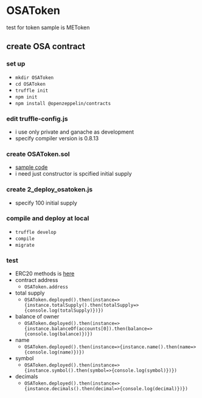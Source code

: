 # OSAToken
test for token sample is METoken


## create OSA contract
### set up
- `mkdir OSAToken`
- `cd OSAToken`
- `truffle init`
- `npm init`
- `npm install @openzeppelin/contracts`
### edit truffle-config.js
- i use only private and ganache as development
- specify compiler version is 0.8.13
### create OSAToken.sol
- [sample code](https://docs.openzeppelin.com/contracts/4.x/erc20)
- i need just constructor is spcified initial supply
### create 2_deploy_osatoken.js
- specify 100 initial supply
### compile and deploy at local
- `truffle develop`
- `compile`
- `migrate`
### test
- ERC20 methods is [here](https://github.com/OpenZeppelin/openzeppelin-contracts/blob/master/contracts/token/ERC20/ERC20.sol)
- contract address
  - `OSAToken.address`
- total supply
  - `OSAToken.deployed().then(instance=>{instance.totalSupply().then(totalSupply=>{console.log(totalSupply)})})`
- balance of owner
  - `OSAToken.deployed().then(instance=>{instance.balanceOf(accounts[0]).then(balance=>{console.log(balance)})})`
- name
  - `OSAToken.deployed().then(instance=>{instance.name().then(name=>{console.log(name)})})`
- symbol
  - `OSAToken.deployed().then(instance=>{instance.symbol().then(symbol=>{console.log(symbol)})})`
- decimals
  - `OSAToken.deployed().then(instance=>{instance.decimals().then(decimal=>{console.log(decimal)})})`
